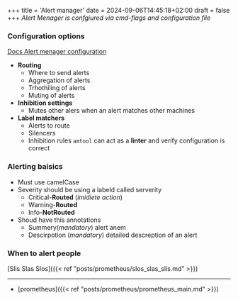 +++
title = 'Alert manager'
date = 2024-09-06T14:45:18+02:00
draft = false
+++
*Alert Menager is confgiured via cmd-flags and configuration file*


### Configuration options 
[Docs Alert menager configuration ](https://prometheus.io/docs/alerting/latest/configuration/)
- **Routing**
    - Where to send alerts
    - Aggregation of alerts
    - Trhothiling of alerts 
    - Muting of alerts
- **Inhibition settings**
    - Mutes other alers when an alert matches other machines
- **Label matchers**
    - Alerts to route
    - Silencers 
    - Inhibition rules
`amtool` can act as a **linter** and verify configuration is correct

###  Alerting baisics 
- Must use camelCase 
- Severity should be using a labeld called serverity 
    - Critical-**Routed** (*imidiete action*)
    - Warning-**Routed** 
    - Info-**NotRouted**
- Shoud have this annotations
    - Summery(*mandatory*) alert anem 
    - Descirpotion (*mandatory*) detailed descreption of an alert
### When to alert people 
[Slis Slas Slos]({{< ref "posts/prometheus/slos_slas_slis.md" >}})

--- 
- [prometheus]({{< ref "posts/prometheus/prometheus_main.md" >}})
